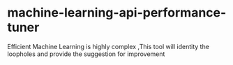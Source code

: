 # machine-learning-api-performance-tuner
Efficient Machine Learning is highly complex ,This tool will identity the loopholes and provide the suggestion for improvement
